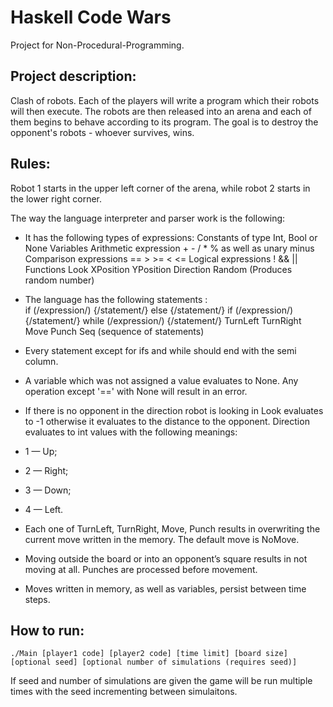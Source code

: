 # Haskell Code Wars

Project for Non-Procedural-Programming.

## Project description:

Clash of robots. Each of the players will write a program which their robots will then execute. The robots are then released into an arena and each of them begins to behave according to its program. The goal is to destroy the opponent's robots - whoever survives, wins. 

## Rules:

Robot 1 starts in the upper left corner of the arena, while robot 2 starts in the lower right corner.

The way the language interpreter and parser work is the following:
 
- It has the following types of expressions:
Constants of type Int, Bool or None
Variables
Arithmetic expression + - / * % as well as unary  minus
Comparison expressions == > >= < <=
Logical expressions ! && ||
Functions Look XPosition YPosition Direction Random (Produces random number)
 
- The language has the following statements :   
if (/expression/) {/statement/} else {/statement/}
if (/expression/) {/statement/}
while (/expression/) {/statement/}
TurnLeft
TurnRight
Move
Punch
Seq (sequence of statements)
 
- Every statement except for ifs and while should end with the semi column.
 
- A variable which was not assigned a value evaluates to None. Any operation except '==' with None will result in an error.
- If there is no opponent in the direction robot is looking in Look evaluates to -1 otherwise it evaluates to the distance to the opponent. Direction evaluates to int values with the following meanings:
- 1 — Up;
- 2 — Right;
- 3 — Down;
- 4 — Left.
 
- Each one of TurnLeft, TurnRight, Move, Punch results in overwriting the current move written in the memory. The default move is NoMove.
 
- Moving outside the board or into an opponent’s square results in not moving at all. Punches are processed before movement.
 
- Moves written in memory, as well as variables, persist between time steps.
 
## How to run:

```
./Main [player1 code] [player2 code] [time limit] [board size] [optional seed] [optional number of simulations (requires seed)]
```


If seed and number of simulations are given the game will be run multiple times with the seed incrementing between simulaitons.


